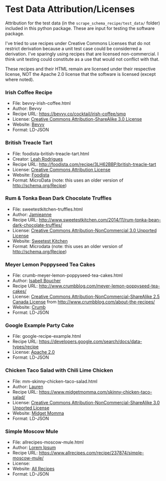 # Test Data Attribution/Licenses

Attribution for the test data (in the `scrape_schema_recipe/test_data/` folder) included in this python package.
These are input for testing the software package.

I've tried to use recipes under Creative Commons Licenses that do not restrict derivation because
a unit test case could be considerred a derivation.
I've sparingly using recipes that are licensed non-commercial.  I think unit testing
could constitute as a use that would not conflict with that.

These recipes and their HTML remain are licensed under their respective license, 
NOT the Apache 2.0 license that the software is licensed (except where noted).

### Irish Coffee Recipe
* File:       bevvy-irish-coffee.html
* Author:     Bevvy
* Recipe URL: https://bevvy.co/cocktail/irish-coffee/smq
* License:    [Creative Commons Attribution-ShareAlike 3.0 License](https://creativecommons.org/licenses/by-sa/3.0/)
* Website:    [Bevvy](https://bevvy.co/)
* Format:     LD-JSON


### British Treacle Tart
* File:		foodista-british-treacle-tart.html
* Creator:	[Leah Rodrigues](http://foodista.com/profile/XYPGHGF4/leah-rodrigues)
* Recipe URL:	http://foodista.com/recipe/3LH62BBP/british-treacle-tart
* License:	[Creative Commons Attribution License](http://creativecommons.org/licenses/by/3.0/)
* Website:	[Foodista](http://foodista.com/)
* Format:	MicroData (note: this uses an older version of http://schema.org/Recipe)


### Rum & Tonka Bean Dark Chocolate Truffles 
* File:       sweetestkitchen-truffles.html
* Author:     [Jamieanne](http://www.sweetestkitchen.com/about/)
* Recipe URL: http://www.sweetestkitchen.com/2014/11/rum-tonka-bean-dark-chocolate-truffles/
* License:    [Creative Commons Attribution-NonCommercial 3.0 Unported License](http://creativecommons.org/licenses/by-nc/3.0/)
* Website:    [Sweetest Kitchen](http://www.sweetestkitchen.com/)
* Format:     Microdata (note: this uses an older version of http://schema.org/Recipe)


### Meyer Lemon Poppyseed Tea Cakes
* File:		crumb-meyer-lemon-poppyseed-tea-cakes.html
* Author:	[Isabell Boucher](http://www.crumbblog.com/about-isabelle/)
* Recipe URL:	http://www.crumbblog.com/meyer-lemon-poppyseed-tea-cakes/
* License:	[Creative Commons Attribution-NonCommercial-ShareAlike 2.5 Canada License](http://creativecommons.org/licenses/by-nc-sa/2.5/ca/)
from http://www.crumbblog.com/about-the-recipes/
* Website:	[Crumb](http://www.crumbblog.com/)
* Format:	LD-JSON


### Google Example Party Cake
* File:		google-recipe-example.html
* Recipe URL:	https://developers.google.com/search/docs/data-types/recipe
* License:	[Apache 2.0](https://www.apache.org/licenses/LICENSE-2.0)
* Format:	LD-JSON


### Chicken Taco Salad with Chili Lime Chicken
* File:     mm-skinny-chicken-taco-salad.html
* Author:   [Lauren](https://www.midgetmomma.com/about/about-midgetmomma/)
* Recipe URL:  https://www.midgetmomma.com/skinny-chicken-taco-salad/
* License:  [Creative Commons Attribution-NonCommercial-ShareAlike 3.0 Unported License](https://creativecommons.org/licenses/by-nc-sa/3.0/)
* Website:  [Midget Momma](https://www.midgetmomma.com/)
* Format:   LD-JSON

### Simple Moscow Mule
* File:	      allrecipes-moscow-mule.html
* Author:     [Lorem Ipsum](https://www.allrecipes.com/cook/loremipsum/)
* Recipe URL: https://www.allrecipes.com/recipe/237874/simple-moscow-mule/
* License:    
* Website:    [All Recipes](https://www.allrecipes.com/)
* Format:     LD-JSON
